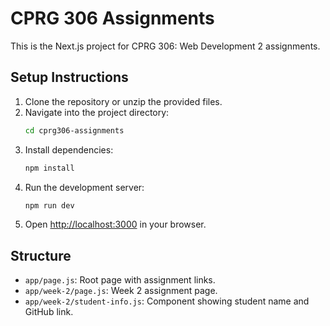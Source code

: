 # CPRG 306 Assignments

This is the Next.js project for CPRG 306: Web Development 2 assignments.

## Setup Instructions

1. Clone the repository or unzip the provided files.
2. Navigate into the project directory:
   ```bash
   cd cprg306-assignments
   ```
3. Install dependencies:
   ```bash
   npm install
   ```
4. Run the development server:
   ```bash
   npm run dev
   ```
5. Open [http://localhost:3000](http://localhost:3000) in your browser.

## Structure

- `app/page.js`: Root page with assignment links.
- `app/week-2/page.js`: Week 2 assignment page.
- `app/week-2/student-info.js`: Component showing student name and GitHub link.
